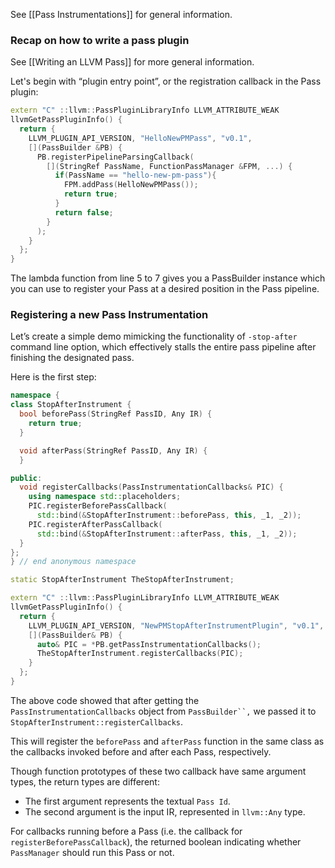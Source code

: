 See [[Pass Instrumentations]] for general information.


### Recap on how to write a pass plugin
See [[Writing an LLVM Pass]] for more general information.

Let's begin with “plugin entry point”, or the registration callback in the Pass plugin:
```cpp
extern "C" ::llvm::PassPluginLibraryInfo LLVM_ATTRIBUTE_WEAK
llvmGetPassPluginInfo() {
  return {
    LLVM_PLUGIN_API_VERSION, "HelloNewPMPass", "v0.1",
    [](PassBuilder &PB) {
      PB.registerPipelineParsingCallback(
        [](StringRef PassName, FunctionPassManager &FPM, ...) {
          if(PassName == "hello-new-pm-pass"){
            FPM.addPass(HelloNewPMPass());
            return true;
          }
          return false;
        }
      );
    }
  };
}
```

The lambda function from line 5 to 7 gives you a PassBuilder instance which you can use to register your Pass at a desired position in the Pass pipeline. 

### Registering a new Pass Instrumentation
Let’s create a simple demo mimicking the functionality of `-stop-after` command line option, which effectively stalls the entire pass pipeline after finishing the designated pass.

Here is the first step:
```cpp
namespace {
class StopAfterInstrument {
  bool beforePass(StringRef PassID, Any IR) {
    return true;
  }

  void afterPass(StringRef PassID, Any IR) {
  }

public:
  void registerCallbacks(PassInstrumentationCallbacks& PIC) {
    using namespace std::placeholders;
    PIC.registerBeforePassCallback(
      std::bind(&StopAfterInstrument::beforePass, this, _1, _2));
    PIC.registerAfterPassCallback(
      std::bind(&StopAfterInstrument::afterPass, this, _1, _2));
  }
};
} // end anonymous namespace

static StopAfterInstrument TheStopAfterInstrument;

extern "C" ::llvm::PassPluginLibraryInfo LLVM_ATTRIBUTE_WEAK
llvmGetPassPluginInfo() {
  return {
    LLVM_PLUGIN_API_VERSION, "NewPMStopAfterInstrumentPlugin", "v0.1",
    [](PassBuilder& PB) {
      auto& PIC = *PB.getPassInstrumentationCallbacks();
      TheStopAfterInstrument.registerCallbacks(PIC);
    }
  };
}
```

The above code showed that after getting the `PassInstrumentationCallbacks` object from `PassBuilder``,` we passed it to `StopAfterInstrument::registerCallbacks`.

This will register the `beforePass` and `afterPass` function in the same class as the callbacks invoked before and after each Pass, respectively.

Though function prototypes of these two callback have same argument types, the return types are different:
- The first argument represents the textual `Pass Id`.
- The second argument is the input IR, represented in `llvm::Any` type.

For callbacks running before a Pass (i.e. the callback for `registerBeforePassCallback`), the returned boolean indicating whether `PassManager` should run this Pass or not.